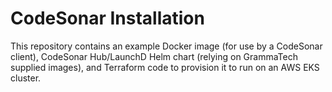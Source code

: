 # CodeSonar Installation

This repository contains an example Docker image (for use by a CodeSonar client), CodeSonar
Hub/LaunchD Helm chart (relying on GrammaTech supplied images), and Terraform code to provision it
to run on an AWS EKS cluster.
